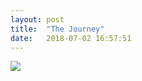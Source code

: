 ```yaml
---
layout: post
title:  "The Journey"
date:   2018-07-02 16:57:51
---
```


<div class="ig-container"><img src="{{ site.baseurl }}/assets/img/refugeeinfo.jpg"></div>